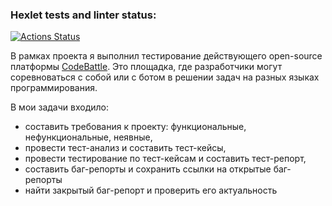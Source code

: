 ### Hexlet tests and linter status:
[![Actions Status](https://github.com/Alexicd42/qa-engineer-project-85/actions/workflows/hexlet-check.yml/badge.svg)](https://github.com/Alexicd42/qa-engineer-project-85/actions)

В рамках проекта я выполнил тестирование действующего open-source платформы [CodeBattle](https://codebattle.hexlet.io/). Это площадка, где разработчики могут соревноваться с собой или с ботом в решении задач на разных языках программирования. 

В мои задачи входило: 
- составить требования к проекту: функциональные, нефункциональные, неявные,
- провести тест-анализ и составить тест-кейсы,
- провести тестирование по тест-кейсам и составить тест-репорт,
- составить баг-репорты и сохранить ссылки на открытые баг-репорты 
- найти закрытый баг-репорт и проверить его актуальность
